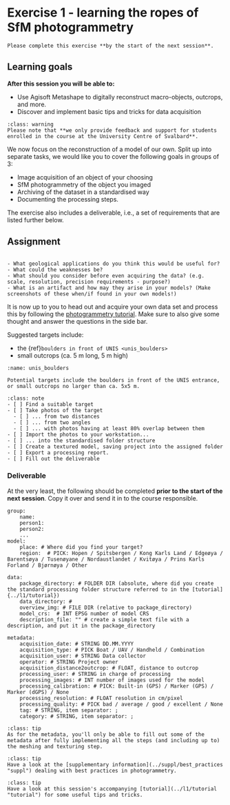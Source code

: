 # Exercise 1 - learning the ropes of SfM photogrammetry

```{admonition} Deadline
Please complete this exercise **by the start of the next session**.
```

## Learning goals

**After this session you will be able to:**

- Use Agisoft Metashape to digitally reconstruct macro-objects, outcrops, and more.
- Discover and implement basic tips and tricks for data acquisition

```{admonition} Support
:class: warning
Please note that **we only provide feedback and support for students enrolled in the course at the University Centre of Svalbard**.
```

We now focus on the reconstruction of a model of our own.
Split up into separate tasks, we would like you to cover the following goals in groups of 3:

- Image acquisition of an object of your choosing
- SfM photogrammetry of the object you imaged
- Archiving of the dataset in a standardised way
- Documenting the processing steps.

The exercise also includes a deliverable, i.e., a set of requirements that are listed further below.

## Assignment

```{sidebar} What about ... ?

- What geological applications do you think this would be useful for?
- What could the weaknesses be?
- What should you consider before even acquiring the data? (e.g. scale, resolution, precision requirements - purpose?)
- What is an artifact and how may they arise in your models? (Make screenshots of these when/if found in your own models!)
```

It is now up to you to head out and acquire your own data set and process this by following the [photogrammetry tutorial](../l1/tutorial "tutorial").
Make sure to also give some thought and answer the questions in the side bar.

Suggested targets include:

- the {ref}`boulders in front of UNIS <unis_boulders>`
- small outcrops (ca. 5 m long, 5 m high)

```{figure} assets/unis_boulders.png
:name: unis_boulders

Potential targets include the boulders in front of the UNIS entrance, or small outcrops no larger than ca. 5x5 m.
```

```{admonition} Checklist and questions
:class: note
- [ ] Find a suitable target
- [ ] Take photos of the target
  - [ ] ... from two distances
  - [ ] ... from two angles
  - [ ] ... with photos having at least 80% overlap between them
- [ ] Import the photos to your workstation...
- [ ] ... into the standardised folder structure
- [ ] Create a textured model, saving project into the assigned folder
- [ ] Export a processing report.
- [ ] Fill out the deliverable
```

### Deliverable

At the very least, the following should be completed **prior to the start of the next session**.
Copy it over and send it in to the course responsible.

```
group:
    name:
    person1:
    person2:
    ...
model:
    place: # Where did you find your target?
    region:  # PICK: Hopen / Spitsbergen / Kong Karls Land / Edgeøya / Barentsøya / Tusenøyane / Nordaustlandet / Kvitøya / Prins Karls Forland / Bjørnøya / Other

data:
    package_directory: # FOLDER DIR (absolute, where did you create the standard processing folder structure referred to in the [tutorial]{../l1/tutorial})
    data_directory: #
    overview_img: # FILE DIR (relative to package_directory)
    model_crs:  # INT EPSG number of model CRS
    description_file: "" # create a simple text file with a description, and put it in the package_directory

metadata:
    acquisition_date: # STRING DD.MM.YYYY
    acquisition_type: # PICK Boat / UAV / Handheld / Combination
    acquisition_user: # STRING Data collector
    operator: # STRING Project owner
    acquisition_distance2outcrop: # FLOAT, distance to outcrop
    processing_user: # STRING in charge of processing
    processing_images: # INT number of images used for the model
    processing_calibration: # PICK: Built-in (GPS) / Marker (GPS) / Marker (dGPS) / None
    processing_resolution: # FLOAT resolution in cm/pixel
    processing_quality: # PICK bad / average / good / excellent / None
    tag: # STRING, item separator: ;
    category: # STRING, item separator: ;
```


```{note}
:class: tip
As for the metadata, you'll only be able to fill out some of the metadata after fully implementing all the steps (and including up to) the meshing and texturing step.
```

```{admonition} Image acquisition
:class: tip
Have a look at the [supplementary information](../suppl/best_practices "suppl") dealing with best practices in photogrammetry.
```

```{admonition} SfM photogrammetry workflow
:class: tip
Have a look at this session's accompanying [tutorial](../l1/tutorial "tutorial") for some useful tips and tricks.
```
